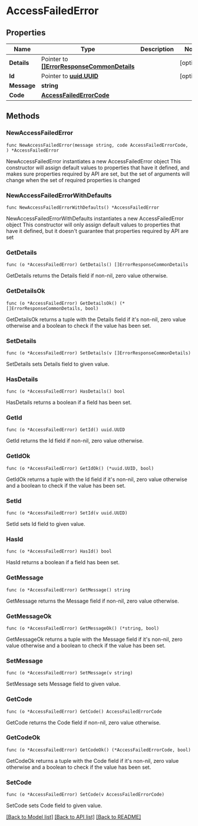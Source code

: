 # AccessFailedError

## Properties

Name | Type | Description | Notes
------------ | ------------- | ------------- | -------------
**Details** | Pointer to [**[]ErrorResponseCommonDetails**](ErrorResponseCommonDetails.md) |  | [optional] 
**Id** | Pointer to [**uuid.UUID**](uuid.UUID.md) |  | [optional] 
**Message** | **string** |  | 
**Code** | [**AccessFailedErrorCode**](AccessFailedErrorCode.md) |  | 

## Methods

### NewAccessFailedError

`func NewAccessFailedError(message string, code AccessFailedErrorCode, ) *AccessFailedError`

NewAccessFailedError instantiates a new AccessFailedError object
This constructor will assign default values to properties that have it defined,
and makes sure properties required by API are set, but the set of arguments
will change when the set of required properties is changed

### NewAccessFailedErrorWithDefaults

`func NewAccessFailedErrorWithDefaults() *AccessFailedError`

NewAccessFailedErrorWithDefaults instantiates a new AccessFailedError object
This constructor will only assign default values to properties that have it defined,
but it doesn't guarantee that properties required by API are set

### GetDetails

`func (o *AccessFailedError) GetDetails() []ErrorResponseCommonDetails`

GetDetails returns the Details field if non-nil, zero value otherwise.

### GetDetailsOk

`func (o *AccessFailedError) GetDetailsOk() (*[]ErrorResponseCommonDetails, bool)`

GetDetailsOk returns a tuple with the Details field if it's non-nil, zero value otherwise
and a boolean to check if the value has been set.

### SetDetails

`func (o *AccessFailedError) SetDetails(v []ErrorResponseCommonDetails)`

SetDetails sets Details field to given value.

### HasDetails

`func (o *AccessFailedError) HasDetails() bool`

HasDetails returns a boolean if a field has been set.

### GetId

`func (o *AccessFailedError) GetId() uuid.UUID`

GetId returns the Id field if non-nil, zero value otherwise.

### GetIdOk

`func (o *AccessFailedError) GetIdOk() (*uuid.UUID, bool)`

GetIdOk returns a tuple with the Id field if it's non-nil, zero value otherwise
and a boolean to check if the value has been set.

### SetId

`func (o *AccessFailedError) SetId(v uuid.UUID)`

SetId sets Id field to given value.

### HasId

`func (o *AccessFailedError) HasId() bool`

HasId returns a boolean if a field has been set.

### GetMessage

`func (o *AccessFailedError) GetMessage() string`

GetMessage returns the Message field if non-nil, zero value otherwise.

### GetMessageOk

`func (o *AccessFailedError) GetMessageOk() (*string, bool)`

GetMessageOk returns a tuple with the Message field if it's non-nil, zero value otherwise
and a boolean to check if the value has been set.

### SetMessage

`func (o *AccessFailedError) SetMessage(v string)`

SetMessage sets Message field to given value.


### GetCode

`func (o *AccessFailedError) GetCode() AccessFailedErrorCode`

GetCode returns the Code field if non-nil, zero value otherwise.

### GetCodeOk

`func (o *AccessFailedError) GetCodeOk() (*AccessFailedErrorCode, bool)`

GetCodeOk returns a tuple with the Code field if it's non-nil, zero value otherwise
and a boolean to check if the value has been set.

### SetCode

`func (o *AccessFailedError) SetCode(v AccessFailedErrorCode)`

SetCode sets Code field to given value.



[[Back to Model list]](../README.md#documentation-for-models) [[Back to API list]](../README.md#documentation-for-api-endpoints) [[Back to README]](../README.md)


